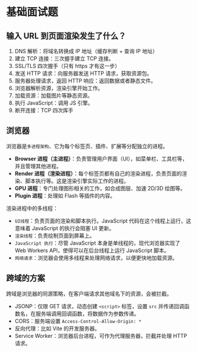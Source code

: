 # 基础面试题

## 输入 URL 到页面渲染发生了什么？

1. DNS 解析：将域名转换成 IP 地址（缓存判断 + 查询 IP 地址）
2. 建立 TCP 连接：三次握手建立 TCP 连接。
3. SSL/TLS 四次握手（只有 https 才有这一步）
4. 发送 HTTP 请求：向服务器发送 HTTP 请求，获取资源包。
5. 服务器处理请求，返回 HTTP 响应：返回数据或者静态文件。
6. 浏览器解析资源，渲染引擎开始工作。
7. 加载资源：加载图片等静态资源。
8. 执行 JavaScript：调用 JS 引擎。
9. 断开连接：TCP 四次挥手

## 浏览器

浏览器是`多进程架构`、它为每个标签页、插件、扩展等分配独立的进程。

- **Browser 进程（主进程）**：负责管理用户界面（UI），如菜单栏、工具栏等，并且管理其他进程。
- **Render 进程（渲染进程）**：每个标签页都有自己的渲染进程，负责页面的渲染、脚本执行等。这是渲染引擎实际工作的进程。
- **GPU 进程**：专门处理图形相关的工作，如合成图层、加速 2D/3D 绘图等。
- **Plugin 进程**：处理如 Flash 等插件的内容。

渲染进程中的多线程：

- `UI线程`：负责页面的渲染和脚本执行。JavaScript 代码在这个线程上运行，这意味着 JavaScript 的执行会阻塞 UI 更新。
- `渲染线程`：负责绘制页面到屏幕上。
- `JavaScript 执行`：尽管 JavaScript 本身是单线程的，现代浏览器实现了 Web Workers API，使得可以在后台线程上运行 JavaScript 脚本。
- `网络请求`：浏览器会使用多线程来处理网络请求，以便更快地加载资源。

## 跨域的方案

跨域是浏览器的同源策略，在客户端请求其他域名下的资源，会被拦截。

- JSONP：仅限 GET 请求，动态创建 `<script>` 标签，设置 `src` 并传递回调函数名，在服务端调用回调函数，将数据作为参数传递。
- CORS：服务端设置 `Access-Control-Allow-Origin: *`
- 反向代理：比如 Vite 的开发服务器。
- Service Worker：浏览器后台进程，可作为代理服务器，拦截并处理 HTTP 请求。
